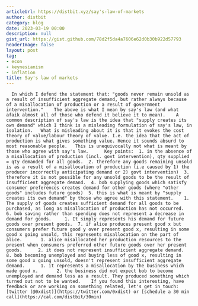 ```yaml
---
articleUrl: https://distbit.xyz/say's-law-of-markets
author: distbit
category: blog
date: 2023-03-19 00:00
description: null
gist_url: https://gist.github.com/78d2f5da4a7606e62d0b30b922d57793
headerImage: false
layout: post
tag:
- econ
- keynesianism
- inflation
title: Say's law of markets
---
```


      In which I defend the statement that: "goods never remain unsold as a result of insufficient aggregate demand, but rather always because of a misallocation of production or a result of government intervention."    The above is what I mean by say's law (and what afaik almost all of those who defend it believe it to mean).    A common description of say's law is the idea that "supply creates its own demand" which I think is a misleading formulation of say's law, in isolation.   What is misleading about it is that it evokes the cost theory of value/labour theory of value. I.e. the idea that the act of production is what gives something value. Hence it sounds absurd to most reasonable people.   This is unequivocally not what is meant by those who agree with say's law.      Key points:  1. in the absence of a misallocation of production (incl. govt intervention), qty supplied = qty demanded for all goods.  2. therefore any goods remaining unsold is as a result of a misallocation of production (i.e caused by 1) the producer incorrectly anticipating demand or 2) govt intervention)  3. therefore it is not possible for any unsold goods to be the result of insufficient aggregate demand.  4. bob supplying goods which satisfy consumer preferences creates demand for other goods (where "other goods" includes future goods)  5. this is what is meant by "supply creates its own demand" by those who agree with this statement.  	1. The supply of goods creates sufficient demand for all goods to be purchased, as long as misallocation of production has not occurred.  6. bob saving rather than spending does not represent a decrease in demand for goods.  	1. It simply represents his demand for future goods over present goods.  7. if alice produces present good x but consumers prefer future good y over present good x, resulting in some good x going unsold, this represents misallocation on the part of alice.       1. alice misallocated her production resources to the present when consumers preferred other future goods over her present goods.      2. it does not represent insufficient aggregate demand.  8. bob becoming unemployed and buying less of good x, resulting in some good x going unsold, doesn't represent insufficient aggregate demand.      1. it represents a misallocation by the business which made good x.       2. the business did not expect bob to become unemployed and demand less as a result. They produced something which turned out not to be wanted.    If you found this interesting, have feedback or are working on something related, let's get in touch: [twitter (@0xdist)](https://twitter.com/0xdist) or [schedule a 30 min call](https://cal.com/distbit/30min)